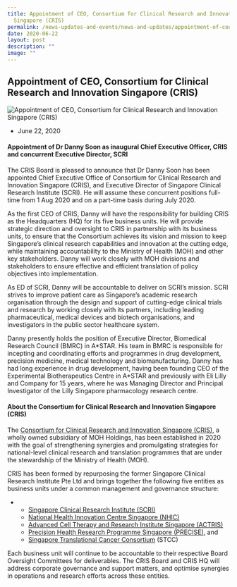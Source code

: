 ```yaml
---
title: Appointment of CEO, Consortium for Clinical Research and Innovation
  Singapore (CRIS)
permalink: /news-updates-and-events/news-and-updates/appointment-of-ceo-cris/
date: 2020-06-22
layout: post
description: ""
image: ""
---
```

Appointment of CEO, Consortium for Clinical Research and Innovation Singapore (CRIS)
------------------------------------------------------------------------------------

![Appointment of CEO, Consortium for Clinical Research and Innovation Singapore (CRIS)](https://www.stcc.sg/wp-content/uploads/2021/10/danny-ceo.jpg)

*   June 22, 2020
    

#### Appointment of Dr Danny Soon as inaugural Chief Executive Officer, CRIS and concurrent Executive Director, SCRI

The CRIS Board is pleased to announce that Dr Danny Soon has been appointed Chief Executive Office of Consortium for Clinical Research and Innovation Singapore (CRIS), and Executive Director of Singapore Clinical Research Institute (SCRI). He will assume these concurrent positions full-time from 1 Aug 2020 and on a part-time basis during July 2020.

As the first CEO of CRIS, Danny will have the responsibility for building CRIS as the Headquarters (HQ) for its five business units. He will provide strategic direction and oversight to CRIS in partnership with its business units, to ensure that the Consortium achieves its vision and mission to keep Singapore’s clinical research capabilities and innovation at the cutting edge, while maintaining accountability to the Ministry of Health (MOH) and other key stakeholders. Danny will work closely with MOH divisions and stakeholders to ensure effective and efficient translation of policy objectives into implementation.

As ED of SCRI, Danny will be accountable to deliver on SCRI’s mission. SCRI strives to improve patient care as Singapore’s academic research organisation through the design and support of cutting-edge clinical trials and research by working closely with its partners, including leading pharmaceutical, medical devices and biotech organisations, and investigators in the public sector healthcare system.

Danny presently holds the position of Executive Director, Biomedical Research Council (BMRC) in A\*STAR. His team in BMRC is responsible for incepting and coordinating efforts and programmes in drug development, precision medicine, medical technology and biomanufacturing. Danny has had long experience in drug development, having been founding CEO of the Experimental Biotherapeutics Centre in A\*STAR and previously with Eli Lilly and Company for 15 years, where he was Managing Director and Principal Investigator of the Lilly Singapore pharmacology research centre.

#### About the Consortium for Clinical Research and Innovation Singapore (CRIS)

The [Consortium for Clinical Research and Innovation Singapore (CRIS)](https://www.cris.sg/), a wholly owned subsidiary of MOH Holdings, has been established in 2020 with the goal of strengthening synergies and promulgating strategies for national-level clinical research and translation programmes that are under the stewardship of the Ministry of Health (MOH).

CRIS has been formed by repurposing the former Singapore Clinical Research Institute Pte Ltd and brings together the following five entities as business units under a common management and governance structure:

*   *   [Singapore Clinical Research Institute (SCRI)](https://www.scri.edu.sg/)
    *   [National Health Innovation Centre Singapore (NHIC)](https://nhic.sg/web/)
    *   [Advanced Cell Therapy and Research Institute Singapore (ACTRIS)](https://www.actris.sg/)
    *   [Precision Health Research Programme Singapore (PRECISE)](https://www.npm.sg/), and
    *   [Singapore Translational Cancer Consortium](https://www.stcc.sg//index.php/about-us/our-story/) (STCC)

Each business unit will continue to be accountable to their respective Board Oversight Committees for deliverables. The CRIS Board and CRIS HQ will address corporate governance and support matters, and optimise synergies in operations and research efforts across these entities.